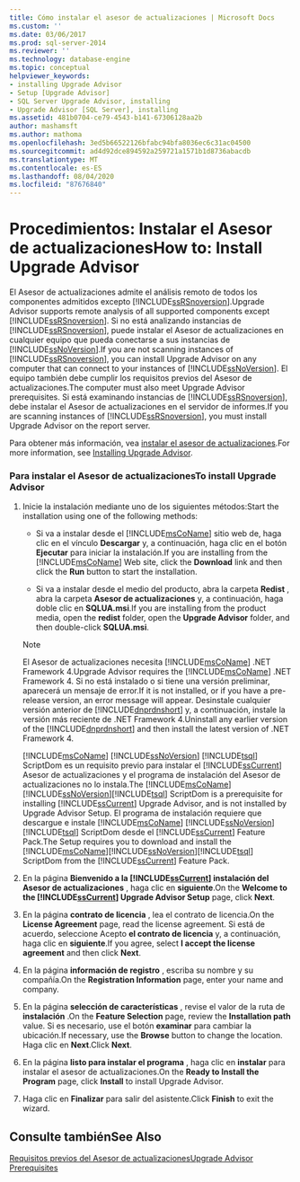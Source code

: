 ```yaml
---
title: Cómo instalar el asesor de actualizaciones | Microsoft Docs
ms.custom: ''
ms.date: 03/06/2017
ms.prod: sql-server-2014
ms.reviewer: ''
ms.technology: database-engine
ms.topic: conceptual
helpviewer_keywords:
- installing Upgrade Advisor
- Setup [Upgrade Advisor]
- SQL Server Upgrade Advisor, installing
- Upgrade Advisor [SQL Server], installing
ms.assetid: 481b0704-ce79-4543-b141-67306128aa2b
author: mashamsft
ms.author: mathoma
ms.openlocfilehash: 3ed5b66522126bfabc94bfa8036ec6c31ac04500
ms.sourcegitcommit: ad4d92dce894592a259721a1571b1d8736abacdb
ms.translationtype: MT
ms.contentlocale: es-ES
ms.lasthandoff: 08/04/2020
ms.locfileid: "87676840"
---
```

# <a name="how-to-install-upgrade-advisor"></a><span data-ttu-id="0e090-102">Procedimientos: Instalar el Asesor de actualizaciones</span><span class="sxs-lookup"><span data-stu-id="0e090-102">How to: Install Upgrade Advisor</span></span>
  <span data-ttu-id="0e090-103">El Asesor de actualizaciones admite el análisis remoto de todos los componentes admitidos excepto [!INCLUDE[ssRSnoversion](../../includes/ssrsnoversion-md.md)].</span><span class="sxs-lookup"><span data-stu-id="0e090-103">Upgrade Advisor supports remote analysis of all supported components except [!INCLUDE[ssRSnoversion](../../includes/ssrsnoversion-md.md)].</span></span> <span data-ttu-id="0e090-104">Si no está analizando instancias de [!INCLUDE[ssRSnoversion](../../includes/ssrsnoversion-md.md)], puede instalar el Asesor de actualizaciones en cualquier equipo que pueda conectarse a sus instancias de [!INCLUDE[ssNoVersion](../../includes/ssnoversion-md.md)].</span><span class="sxs-lookup"><span data-stu-id="0e090-104">If you are not scanning instances of [!INCLUDE[ssRSnoversion](../../includes/ssrsnoversion-md.md)], you can install Upgrade Advisor on any computer that can connect to your instances of [!INCLUDE[ssNoVersion](../../includes/ssnoversion-md.md)].</span></span> <span data-ttu-id="0e090-105">El equipo también debe cumplir los requisitos previos del Asesor de actualizaciones.</span><span class="sxs-lookup"><span data-stu-id="0e090-105">The computer must also meet Upgrade Advisor prerequisites.</span></span> <span data-ttu-id="0e090-106">Si está examinando instancias de [!INCLUDE[ssRSnoversion](../../includes/ssrsnoversion-md.md)], debe instalar el Asesor de actualizaciones en el servidor de informes.</span><span class="sxs-lookup"><span data-stu-id="0e090-106">If you are scanning instances of [!INCLUDE[ssRSnoversion](../../includes/ssrsnoversion-md.md)], you must install Upgrade Advisor on the report server.</span></span>  
  
 <span data-ttu-id="0e090-107">Para obtener más información, vea [instalar el asesor de actualizaciones](../../../2014/sql-server/install/installing-upgrade-advisor.md).</span><span class="sxs-lookup"><span data-stu-id="0e090-107">For more information, see [Installing Upgrade Advisor](../../../2014/sql-server/install/installing-upgrade-advisor.md).</span></span>  
  
### <a name="to-install-upgrade-advisor"></a><span data-ttu-id="0e090-108">Para instalar el Asesor de actualizaciones</span><span class="sxs-lookup"><span data-stu-id="0e090-108">To install Upgrade Advisor</span></span>  
  
1.  <span data-ttu-id="0e090-109">Inicie la instalación mediante uno de los siguientes métodos:</span><span class="sxs-lookup"><span data-stu-id="0e090-109">Start the installation using one of the following methods:</span></span>  
  
    -   <span data-ttu-id="0e090-110">Si va a instalar desde el [!INCLUDE[msCoName](../../includes/msconame-md.md)] sitio web de, haga clic en el vínculo **Descargar** y, a continuación, haga clic en el botón **Ejecutar** para iniciar la instalación.</span><span class="sxs-lookup"><span data-stu-id="0e090-110">If you are installing from the [!INCLUDE[msCoName](../../includes/msconame-md.md)] Web site, click the **Download** link and then click the **Run** button to start the installation.</span></span>  
  
    -   <span data-ttu-id="0e090-111">Si va a instalar desde el medio del producto, abra la carpeta **Redist** , abra la carpeta **Asesor de actualizaciones** y, a continuación, haga doble clic en **SQLUA.msi**.</span><span class="sxs-lookup"><span data-stu-id="0e090-111">If you are installing from the product media, open the **redist** folder, open the **Upgrade Advisor** folder, and then double-click **SQLUA.msi**.</span></span>  
  
    > [!NOTE]  
    >  <span data-ttu-id="0e090-112">El Asesor de actualizaciones necesita [!INCLUDE[msCoName](../../includes/msconame-md.md)] .NET Framework 4.</span><span class="sxs-lookup"><span data-stu-id="0e090-112">Upgrade Advisor requires the [!INCLUDE[msCoName](../../includes/msconame-md.md)] .NET Framework 4.</span></span> <span data-ttu-id="0e090-113">Si no está instalado o si tiene una versión preliminar, aparecerá un mensaje de error.</span><span class="sxs-lookup"><span data-stu-id="0e090-113">If it is not installed, or if you have a pre-release version, an error message will appear.</span></span> <span data-ttu-id="0e090-114">Desinstale cualquier versión anterior de [!INCLUDE[dnprdnshort](../../includes/dnprdnshort-md.md)] y, a continuación, instale la versión más reciente de .NET Framework 4.</span><span class="sxs-lookup"><span data-stu-id="0e090-114">Uninstall any earlier version of the [!INCLUDE[dnprdnshort](../../includes/dnprdnshort-md.md)] and then install the latest version of .NET Framework 4.</span></span>  
    >   
    >  <span data-ttu-id="0e090-115">[!INCLUDE[msCoName](../../includes/msconame-md.md)] [!INCLUDE[ssNoVersion](../../includes/ssnoversion-md.md)] [!INCLUDE[tsql](../../includes/tsql-md.md)] ScriptDom es un requisito previo para instalar el [!INCLUDE[ssCurrent](../../includes/sscurrent-md.md)] Asesor de actualizaciones y el programa de instalación del Asesor de actualizaciones no lo instala.</span><span class="sxs-lookup"><span data-stu-id="0e090-115">The [!INCLUDE[msCoName](../../includes/msconame-md.md)][!INCLUDE[ssNoVersion](../../includes/ssnoversion-md.md)][!INCLUDE[tsql](../../includes/tsql-md.md)] ScriptDom is a prerequisite for installing [!INCLUDE[ssCurrent](../../includes/sscurrent-md.md)] Upgrade Advisor, and is not installed by Upgrade Advisor Setup.</span></span> <span data-ttu-id="0e090-116">El programa de instalación requiere que descargue e instale [!INCLUDE[msCoName](../../includes/msconame-md.md)] [!INCLUDE[ssNoVersion](../../includes/ssnoversion-md.md)] [!INCLUDE[tsql](../../includes/tsql-md.md)] ScriptDom desde el [!INCLUDE[ssCurrent](../../includes/sscurrent-md.md)] Feature Pack.</span><span class="sxs-lookup"><span data-stu-id="0e090-116">The Setup requires you to download and install the [!INCLUDE[msCoName](../../includes/msconame-md.md)][!INCLUDE[ssNoVersion](../../includes/ssnoversion-md.md)][!INCLUDE[tsql](../../includes/tsql-md.md)] ScriptDom from the [!INCLUDE[ssCurrent](../../includes/sscurrent-md.md)] Feature Pack.</span></span>  
  
2.  <span data-ttu-id="0e090-117">En la página **Bienvenido a la [!INCLUDE[ssCurrent](../../includes/sscurrent-md.md)] instalación del Asesor de actualizaciones** , haga clic en **siguiente**.</span><span class="sxs-lookup"><span data-stu-id="0e090-117">On the **Welcome to the [!INCLUDE[ssCurrent](../../includes/sscurrent-md.md)] Upgrade Advisor Setup** page, click **Next**.</span></span>  
  
3.  <span data-ttu-id="0e090-118">En la página **contrato de licencia** , lea el contrato de licencia.</span><span class="sxs-lookup"><span data-stu-id="0e090-118">On the **License Agreement** page, read the license agreement.</span></span> <span data-ttu-id="0e090-119">Si está de acuerdo, seleccione Acepto **el contrato de licencia** y, a continuación, haga clic en **siguiente**.</span><span class="sxs-lookup"><span data-stu-id="0e090-119">If you agree, select **I accept the license agreement** and then click **Next**.</span></span>  
  
4.  <span data-ttu-id="0e090-120">En la página **información de registro** , escriba su nombre y su compañía.</span><span class="sxs-lookup"><span data-stu-id="0e090-120">On the **Registration Information** page, enter your name and company.</span></span>  
  
5.  <span data-ttu-id="0e090-121">En la página **selección de características** , revise el valor de la ruta de **instalación** .</span><span class="sxs-lookup"><span data-stu-id="0e090-121">On the **Feature Selection** page, review the **Installation path** value.</span></span> <span data-ttu-id="0e090-122">Si es necesario, use el botón **examinar** para cambiar la ubicación.</span><span class="sxs-lookup"><span data-stu-id="0e090-122">If necessary, use the **Browse** button to change the location.</span></span> <span data-ttu-id="0e090-123">Haga clic en **Next**.</span><span class="sxs-lookup"><span data-stu-id="0e090-123">Click **Next**.</span></span>  
  
6.  <span data-ttu-id="0e090-124">En la página **listo para instalar el programa** , haga clic en **instalar** para instalar el asesor de actualizaciones.</span><span class="sxs-lookup"><span data-stu-id="0e090-124">On the **Ready to Install the Program** page, click **Install** to install Upgrade Advisor.</span></span>  
  
7.  <span data-ttu-id="0e090-125">Haga clic en **Finalizar** para salir del asistente.</span><span class="sxs-lookup"><span data-stu-id="0e090-125">Click **Finish** to exit the wizard.</span></span>  
  
## <a name="see-also"></a><span data-ttu-id="0e090-126">Consulte también</span><span class="sxs-lookup"><span data-stu-id="0e090-126">See Also</span></span>  
 [<span data-ttu-id="0e090-127">Requisitos previos del Asesor de actualizaciones</span><span class="sxs-lookup"><span data-stu-id="0e090-127">Upgrade Advisor Prerequisites</span></span>](../../../2014/sql-server/install/upgrade-advisor-prerequisites.md)  
  
  
